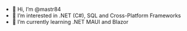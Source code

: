- 👋 Hi, I’m @mastr84
- 👀 I’m interested in .NET (C#), SQL and Cross-Platform Frameworks
- 🌱 I’m currently learning .NET MAUI and Blazor

<!---
mastr84/mastr84 is a ✨ special ✨ repository because its `README.md` (this file) appears on your GitHub profile.
You can click the Preview link to take a look at your changes.
--->

